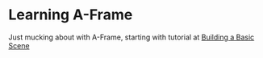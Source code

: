 Learning A-Frame
===============

Just mucking about with A-Frame, starting with tutorial at [Building a Basic Scene](https://aframe.io/docs/0.5.0/guides/)
